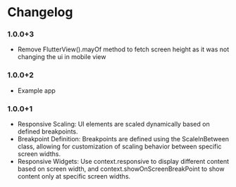 # Changelog

### 1.0.0+3
* Remove FlutterView().mayOf method to fetch screen height as  it was not changing the ui in mobile view 



### 1.0.0+2
* Example app 



### 1.0.0+1
* Responsive Scaling: UI elements are scaled dynamically based on defined breakpoints.
* Breakpoint Definition: Breakpoints are defined using the ScaleInBetween class,
  allowing for customization of scaling behavior between specific screen widths.
* Responsive Widgets: Use context.responsive to display different content based on screen width,
  and context.showOnScreenBreakPoint to show content only at specific screen widths.
